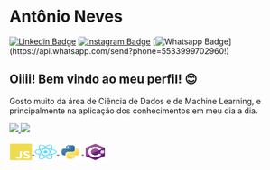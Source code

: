 # Antônio Neves

[![Linkedin Badge](https://img.shields.io/badge/-Linkedin-blue?style=flat-square&logo=Linkedin&logoColor=white&link=https://www.linkedin.com/in/ant%C3%B4nio-caetano-neves-neto-88b7b01b8/)](https://www.linkedin.com/in/antonio-caetano-neves/)
[![Instagram Badge](https://img.shields.io/badge/-Instagram-a43b9d?style=flat-square&logo=Instagram&logoColor=white&link=https://www.instagram.com/anthnioneves/)](https://www.instagram.com/anthnioneves/)
[![Whatsapp Badge](https://img.shields.io/badge/-Whatsapp-4CA143?style=flat-square&labelColor=4CA143&logo=whatsapp&logoColor=white&link=https://api.whatsapp.com/send?phone=5533999702960!)](https://api.whatsapp.com/send?phone=5533999702960!)


## Oiiii! Bem vindo ao meu perfil! 😊

Gosto muito da área de Ciência de Dados e de Machine Learning, e principalmente na aplicação dos conhecimentos em meu dia a dia.


 <div>
  <a href="https://github.com/AntonioNvs">
  <img height="180em" src="https://github-readme-stats.vercel.app/api?username=AntonioNvs&show_icons=true&theme=dark&include_all_commits=true&count_private=true"/>
  <img height="180em" src="https://github-readme-stats.vercel.app/api/top-langs/?username=AntonioNvs&layout=compact&langs_count=6&theme=dark&exclude_repo=TdB-App,Murph-Mobile,NLW-5"/>
</div>
<div style="display: inline_block"><br>
  <img align="center" alt="Antônio-Js" height="30" width="40" src="https://raw.githubusercontent.com/devicons/devicon/master/icons/javascript/javascript-plain.svg">
  <img align="center" alt="Antônio-React" height="30" width="40" src="https://raw.githubusercontent.com/devicons/devicon/master/icons/react/react-original.svg">
  <img align="center" alt="Antônio-Python" height="30" width="40" src="https://raw.githubusercontent.com/devicons/devicon/master/icons/python/python-original.svg">
  <img align="center" alt="Antônio-Csharp" height="30" width="40" src="https://raw.githubusercontent.com/devicons/devicon/master/icons/csharp/csharp-original.svg">
</div>







